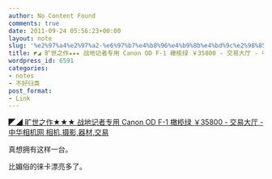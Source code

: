 ```yaml
---
author: No Content Found
comments: true
date: 2011-09-24 05:56:23+00:00
layout: note
slug: '%e2%97%a4%e2%97%a2-%e6%97%b7%e4%b8%96%e4%b9%8b%e4%bd%9c%e2%98%85%e2%98%85%e2%98%85-%e6%88%98%e5%9c%b0%e8%ae%b0%e8%80%85%e4%b8%93%e7%94%a8-canon-od-f-1-%e6%a9%84%e6%a6%84%e7%bb%bf-%ef%bf%a535800'
title: ◤◢ 旷世之作★★★ 战地记者专用 Canon OD F-1 橄榄绿 ￥35800 - 交易大厅 - 中华相机网 相机,摄影,器材,交易
wordpress_id: 6591
categories:
- notes
- 不好归类
post_format:
- Link
---
```


[◤◢ 旷世之作★★★ 战地记者专用 Canon OD F-1 橄榄绿 ￥35800 - 交易大厅 - 中华相机网 相机,摄影,器材,交易](http://www.camgle.com/viewthread.php?tid=238291&pid=3251017&page=1&extra=page=1&filter=0&orderby=dateline&ascdesc=DESC#pid3251017)

真想拥有这样一台。





比媚俗的徕卡漂亮多了。
